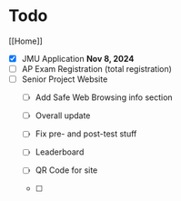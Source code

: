 # Todo

[[Home]]

- [x] JMU Application **Nov 8, 2024**
- [ ] AP Exam Registration (total registration)
- [ ] Senior Project Website
  - [ ] Add Safe Web Browsing info section

  - [ ] Overall update 

  - [ ] Fix pre- and post-test stuff

  - [ ] Leaderboard

  - [ ] QR Code for site

  - [ ] 